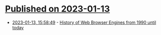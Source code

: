 # [Published on 2023-01-13](index.md)

* [2023-01-13, 15:58:49](https://news.ycombinator.com/item?id=34369560) - [History of Web Browser Engines from 1990 until today](https://eylenburg.github.io/browser_engines.htm)
